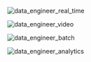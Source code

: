 ![data_engineer_real_time](data_engineer_real_time.png)

![data_engineer_video](data_engineer_video.png)

![data_engineer_batch](data_engineer_batch.png)

![data_engineer_analytics](data_engineer_analytics.png)